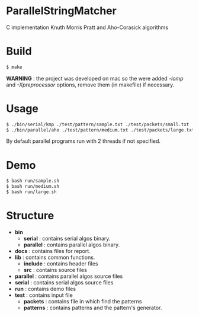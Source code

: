 # ParallelStringMatcher

C implementation Knuth Morris Pratt and Aho-Corasick algorithms

# Build
```sh
$ make
```
**WARNING** : the project was developed on mac so the were added _-lomp_ and _-Xpreprocessor_ options, remove them (in makefile) if necessary.

# Usage
```sh
$ ./bin/serial/kmp ./test/pattern/sample.txt ./test/packets/small.txt
$ ./bin/parallel/aho ./test/pattern/medium.txt ./test/packets/large.txt 4
```
By default parallel programs run with 2 threads if not specified.

# Demo
```sh
$ bash run/sample.sh
$ bash run/medium.sh
$ bash run/large.sh
```

# Structure
- **bin**
  - **serial** : contains serial algos binary.
  - **parallel** : contains parallel algos binary.
- **docs** : contains files for report.
- **lib** : contains common functions.
  - **include** : contains header files
  - **src** : contains source files
- **parallel** : contains parallel algos source files 
- **serial** : contains serial algos source files 
- **run** : contains demo files
- **test** : contains input file
  - **packets** : contains file in which find the patterns
  - **patterns** : contains patterns and the pattern's generator.


